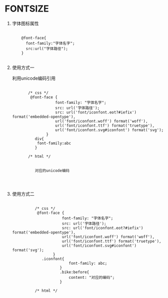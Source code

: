 # FONTSIZE
1. 字体图标属性
   <pre>
     <code>
       @font-face{
         font-family:"字体名字";
         src:url("字体路径");
       }
     </code>
   </pre>
2. 使用方式一
   
    利用unicode编码引用
   
   <pre>
     <code>
          /* css */
           @font-face {
                      font-family: "字体名字";
                      src: url('字体路径');
                      src: url('font/iconfont.eot?#iefix') format('embedded-opentype'),
                      url('font/iconfont.woff') format('woff'),
                      url('font/iconfont.ttf') format('truetype'),
                      url('font/iconfont.svg#iconfont') format('svg');
                  }
             div{
              font-family:abc
             }     
                  
          /* html */
          <div>
             对应的unicode编码
          </div>
     </code>
   </pre>
   
3.  使用方式二
    <pre>
         <code>
              /* css */
               @font-face {
                          font-family: "字体名字";
                          src: url('字体路径');
                          src: url('font/iconfont.eot?#iefix') format('embedded-opentype'),
                          url('font/iconfont.woff') format('woff'),
                          url('font/iconfont.ttf') format('truetype'),
                          url('font/iconfont.svg#iconfont') format('svg');
                      }
                 .iconfont{
                             font-family: abc;
                         }
                         .bike:before{
                             content: "对应的编码";
                         }    
                      
              /* html */
              <div class="iconfont bike">
                 
              </div>
         </code>
       </pre>
   
   